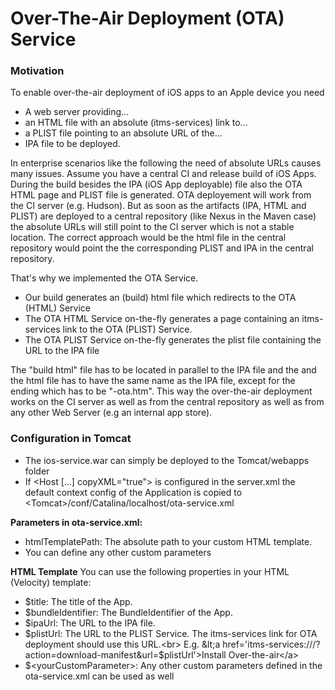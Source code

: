 # Over-The-Air Deployment (OTA) Service

### Motivation

To enable over-the-air deployment of iOS apps to an Apple device you need
* A web server providing...
* an HTML file with an absolute (itms-services) link to...
* a PLIST file pointing to an absolute URL of the...
* IPA file to be deployed.

In enterprise scenarios like the following the need of absolute URLs causes many issues.
Assume you have a central CI and release build of iOS Apps. During the build besides the IPA (iOS App deployable) file also the OTA HTML page and PLIST file is generated.
OTA deployement will work from the CI server (e.g. Hudson). But as soon as the artifacts (IPA, HTML and PLIST) are deployed to a central repository (like Nexus in the Maven case) the absolute URLs will still point to the CI server which is not a stable location. The correct approach would be the html file in the central repository would point the the corresponding PLIST and IPA in the central repository.

That's why we implemented the OTA Service.
* Our build generates an (build) html file which redirects to the OTA (HTML) Service
* The OTA HTML Service on-the-fly generates a page containing an itms-services link to the OTA (PLIST) Service.
* The OTA PLIST Service on-the-fly generates the plist file containing the URL to the IPA file

The "build html" file has to be located in parallel to the IPA file and the and the html file has to have the same name as the IPA file, except for the ending which has to be "-ota.htm".
This way the over-the-air deployment works on the CI server as well as from the central repository as well as from any other Web Server (e.g an internal app store).

### Configuration in Tomcat

* The ios-service.war can simply be deployed to the Tomcat/webapps folder
* If &lt;Host [...] copyXML="true"&gt; is configured in the server.xml the default context config of the Application is copied to <br>&lt;Tomcat&gt;/conf/Catalina/localhost/ota-service.xml

**Parameters in ota-service.xml:**
* htmlTemplatePath: The absolute path to your custom HTML template.
* You can define any other custom parameters

**HTML Template**
You can use the following properties in your HTML (Velocity) template:
* $title: The title of the App.
* $bundleIdentifier: The BundleIdentifier of the App.
* $ipaUrl: The URL to the IPA file.
* $plistUrl: The URL to the PLIST Service. The itms-services link for OTA deployment should use this URL.<br>
  E.g. &lt;a href='itms-services:///?action=download-manifest&url=$plistUrl'&gt;Install Over-the-air&lt;/a&gt;
* $&lt;yourCustomParameter&gt;: Any other custom parameters defined in the ota-service.xml can be used as well